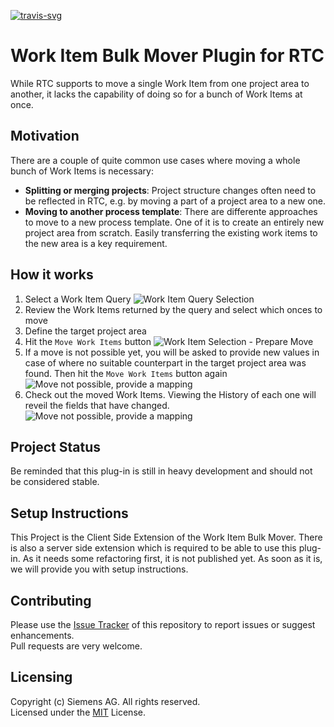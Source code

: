 [![travis-svg][travis-svg]][travis]

# Work Item Bulk Mover Plugin for RTC
While RTC supports to move a single Work Item from one project area to another, it lacks the capability of doing so for a bunch of Work Items at once.

## Motivation
There are a couple of quite common use cases where moving a whole bunch of Work Items is necessary:
 - **Splitting or merging projects**: Project structure changes often need to be reflected in RTC, e.g. by moving a part of a project area to a new one.
 - **Moving to another process template**: There are differente approaches to move to a new process template. One of it is to create an entirely new project area from scratch. Easily transferring the existing work items to the new area is a key requirement.

## How it works
1. Select a Work Item Query
![Work Item Query Selection](https://github.com/jazz-community/rtc-workitem-bulk-mover-ui/blob/master/documentation/query-selection.png)
2. Review the Work Items returned by the query and select which onces to move
3. Define the target project area
4. Hit the `Move Work Items` button
![Work Item Selection - Prepare Move](https://github.com/jazz-community/rtc-workitem-bulk-mover-ui/blob/master/documentation/workitem-list.png)
5. If a move is not possible yet, you will be asked to provide new values in case of where no suitable counterpart in the target project area was found. Then hit the `Move Work Items` button again
![Move not possible, provide a mapping](https://github.com/jazz-community/rtc-workitem-bulk-mover-ui/blob/master/documentation/mapping-required.png)
6. Check out the moved Work Items. Viewing the History of each one will reveil the fields that have changed.
![Move not possible, provide a mapping](https://github.com/jazz-community/rtc-workitem-bulk-mover-ui/blob/master/documentation/moved-workitem.png)

## Project Status
Be reminded that this plug-in is still in heavy development and should not be considered stable.

## Setup Instructions
This Project is the Client Side Extension of the Work Item Bulk Mover. There is also a server side extension which is required to be able to use this plug-in. As it needs some refactoring first, it is not published yet. As soon as it is, we will provide you with setup instructions.

## Contributing
Please use the [Issue Tracker](https://github.com/jazz-community/rtc-workitem-bulk-mover-ui/issues) of this repository to report issues or suggest enhancements.<br>
Pull requests are very welcome.

## Licensing
Copyright (c) Siemens AG. All rights reserved.<br>
Licensed under the [MIT](https://github.com/jazz-community/rtc-workitem-bulk-mover-ui/blob/master/LICENSE) License.

[travis-svg]: https://travis-ci.org/jazz-community/rtc-workitem-bulk-mover-ui.svg?branch=master
[travis]: https://travis-ci.org/jazz-community/rtc-workitem-bulk-mover-ui
